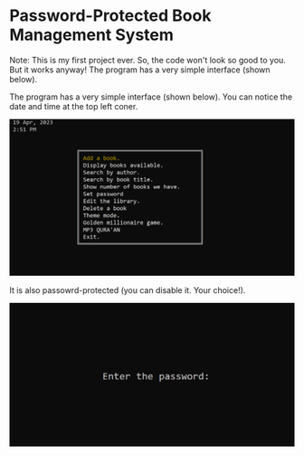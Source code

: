 # Password-Protected Book Management System
Note: This is my first project ever. So, the code won't look so good to you. But it works anyway!
The program has a very simple interface (shown below).

The program has a very simple interface (shown below). You can notice the date and time at the top left coner. 

![Interface](https://github.com/AliElneklawy/A-really-big-C-project-/blob/main/doc/c.PNG)

It is also passowrd-protected (you can disable it. Your choice!).

![Interface](https://github.com/AliElneklawy/A-really-big-C-project-/blob/main/doc/pass.PNG)
